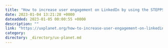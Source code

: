 ```yaml
---
title: "How to increase user engagement on LinkedIn by using the STEPPS framework?"
date: 2023-01-04 13:21:28 +0000
dateadded: 2023-01-05 00:00:55 +0000
description: ""
link: "https://uxplanet.org/how-to-increase-user-engagement-on-linkedin-by-using-the-stepps-framework-4d0a991f1ba4?source=rss----819cc2aaeee0---4"
category:
directory: _directory/ux-planet.md
---
```

